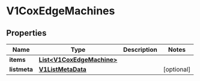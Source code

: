 # V1CoxEdgeMachines

## Properties
Name | Type | Description | Notes
------------ | ------------- | ------------- | -------------
**items** | [**List&lt;V1CoxEdgeMachine&gt;**](V1CoxEdgeMachine.md) |  | 
**listmeta** | [**V1ListMetaData**](V1ListMetaData.md) |  |  [optional]
